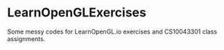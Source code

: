 # LearnOpenGLExercises
Some messy codes for LearnOpenGL.io exercises and CS10043301 class assignments.
